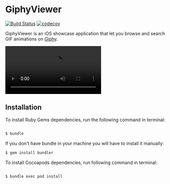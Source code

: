 # GiphyViewer

[![Build Status](https://api.travis-ci.org/enriquebk/GiphyViewer.svg?branch=master)](https://travis-ci.org/enriquebk/GiphyViewer)
[![codecov](https://codecov.io/gh/enriquebk/GiphyViewer/branch/master/graph/badge.svg)](https://codecov.io/gh/enriquebk/GiphyViewer)

GiphyViewer is an iOS showcase application that let you browse and search GIF animations on [Giphy](http://giphy.com/).

![Screenshot](demo.mp4)

## Installation
To install Ruby Gems dependencies, run the following command in terminal: 

```bash

$ bundle

```

If you don't have bundle in your machine you will have to install it manually: 

```bash
$ gem install bundler
```

To install Cocoapods dependencies, run following command in terminal:

```bash

$ bundle exec pod install

```
